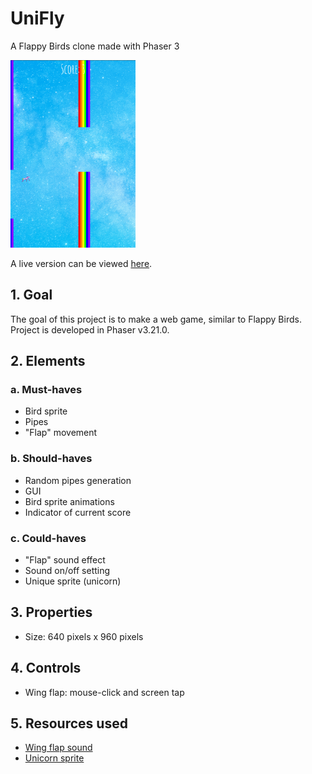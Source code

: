# UniFly
 A Flappy Birds clone made with Phaser 3
 
<img src="https://github.com/AdriaenXO/UniFly/blob/master/Screenshot.png" height="300" alt="Screenshot" />
 
 A live version can be viewed [here](https://adriaenxo.github.io/UniFly/).
 
 ## 1. Goal
The goal of this project is to make a web game, similar to Flappy Birds. Project is developed in Phaser v3.21.0.

## 2. Elements
### a. Must-haves
*	Bird sprite
* Pipes
* "Flap" movement

### b.	Should-haves
*	Random pipes generation
*	GUI
*	Bird sprite animations
*	Indicator of current score

### c.	Could-haves
*	"Flap" sound effect
*	Sound on/off setting
* Unique sprite (unicorn)

## 3. Properties
* Size: 640 pixels x 960 pixels

## 4. Controls
*	Wing flap: mouse-click and screen tap

## 5. Resources used
* [Wing flap sound](https://www.zapsplat.com/music/magic-wand-ping-chime-fairy-godmother-18/)
* [Unicorn sprite](https://www.deviantart.com/jamal1/art/Robot-unicorn-sprite-171002679)
